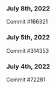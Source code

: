 ### July 8th, 2022

Commit #166321

### July 5th, 2022

Commit #314353


### July 4th, 2022

Commit #72281
